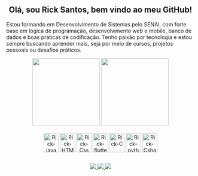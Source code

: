 <div align="center">
  
##  Olá, sou Rick Santos, bem vindo ao meu GitHub!
</div>

Estou formando em Desenvolvimento de Sistemas pelo SENAI, com forte base em lógica de programação, desenvolvimento web e mobile, banco de dados e boas práticas de codificação. Tenho paixão por tecnologia e estou sempre buscando aprender mais, seja por meio de cursos, projetos pessoais ou desafios práticos.
<div align="center" >
  
<img height="180em" src="https://github-readme-stats.vercel.app/api?username=RkSantts&show_icons=true&theme=transparent"/>
<img height="180em" src="https://github-readme-stats.vercel.app/api/top-langs/?username=RKSantts&layout=compact&theme=transparent"/>
</div>

<div style="display: incline-block" align="center"><br>
<img height="50" align="center" alt="Rick-java" heigth="30" width="40" src="https://cdn.jsdelivr.net/gh/devicons/devicon@latest/icons/java/java-original-wordmark.svg" />
<img  height="50"align="center" alt="Rick-HTML" heigth="30" width="40" src="https://cdn.jsdelivr.net/gh/devicons/devicon@latest/icons/html5/html5-original.svg" />
<img height="50"align="center" alt="Rick-Css" heigth="30" width="40" src="https://cdn.jsdelivr.net/gh/devicons/devicon@latest/icons/css3/css3-original.svg" />
<img height="50" align="center" alt="Rick-flutter" heigth="30" width="40" src="https://cdn.jsdelivr.net/gh/devicons/devicon@latest/icons/flutter/flutter-original.svg" />
<img height="50" align="center" alt="Rick-C" heigth="30" width="40" src="https://cdn.jsdelivr.net/gh/devicons/devicon@latest/icons/c/c-original.svg" />
<img height="50" align="center" alt="Rick-python" heigth="30" width="40" src="https://cdn.jsdelivr.net/gh/devicons/devicon@latest/icons/python/python-original.svg" />
<img height="50" align="center" alt="Rick-Csharp" heigth="30" width="40" src="https://cdn.jsdelivr.net/gh/devicons/devicon@latest/icons/csharp/csharp-original.svg" />
</div>

##

<div align="center">
  <a href="https://www.instagram.com/riickssantos/" target="_blank"><img src="https://img.shields.io/badge/Instagram-E4405F?style=for-the-badge&logo=instagram&logoColor=white">
  <a href="https://www.linkedin.com/in/rick-santos-?utm_source=share&utm_campaign=share_via&utm_content=profile&utm_medium=ios_app" target="_blank"><img src="https://img.shields.io/badge/LinkedIn-0077B5?style=for-the-badge&logo=linkedin&logoColor=white">
  <a href="mailto:rs6545570@gmail.com" target="_blank"><img src="https://img.shields.io/badge/Gmail-D14836?style=for-the-badge&logo=gmail&logoColor=white">
</div>

<!--
- 🔭 I’m currently working on ...
- 🌱 I’m currently learning ...
- 👯 I’m looking to collaborate on ...
- 🤔 I’m looking for help with ...
- 💬 Ask me about ...
- 📫 How to reach me: ...
- 😄 Pronouns: ...
- ⚡ Fun fact: ...
-->
